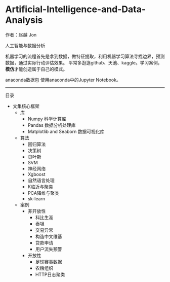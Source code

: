 # Artificial-Intelligence-and-Data-Analysis

作者：赵越 Jon

人工智能与数据分析

机器学习的流程首先是拿到数据，做特征提取，利用机器学习算法寻找边界，预测数据，通过实际行动评估效果。
平常多逛逛github、天池、kaggle。学习案例，**模仿**才能创造属于自己的模式。

anaconda数据包
使用anaconda中的Jupyter Notebook。

---
目录
- 文集核心框架
  - 库
    - Numpy 科学计算库
    - Pandas 数据分析处理库
    - Matplotlib and Seaborn 数据可视化库
  - 算法
    - 回归算法
    - 决策树
    - 贝叶斯
    - SVM
    - 神经网络
    - Xgboost
    - 自然语言处理
    - K临近与聚类
    - PCA降维与聚类
    - sk-learn
  - 案例
    - 非开放性
      - 科比生涯
      - 泰坦
      - 交易异常
      - 构造中文维基
      - 贷款申请
      - 用户流失预警
     - 开放性
       - 足球赛事数据
       - 农粮组织
       - HTTP日志聚类
